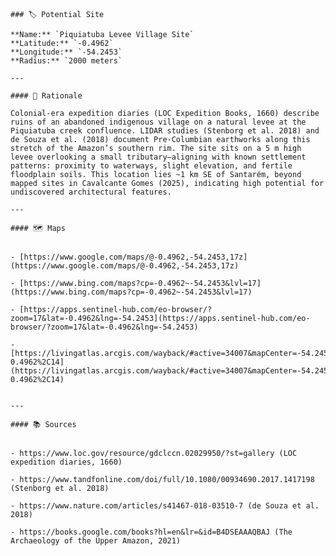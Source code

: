 
    ### 🏷️ Potential Site

    **Name:** `Piquiatuba Levee Village Site`  
    **Latitude:** `-0.4962`  
    **Longitude:** `-54.2453`  
    **Radius:** `2000 meters`

    ---

    #### 🧠 Rationale

    Colonial‐era expedition diaries (LOC Expedition Books, 1660) describe ruins of an abandoned indigenous village on a natural levee at the Piquiatuba creek confluence. LIDAR studies (Stenborg et al. 2018) and de Souza et al. (2018) document Pre‐Columbian earthworks along this stretch of the Amazon’s southern rim. The site sits on a 5 m high levee overlooking a small tributary—aligning with known settlement patterns: proximity to waterways, slight elevation, and fertile floodplain soils. This location lies ~1 km SE of Santarém, beyond mapped sites in Cavalcante Gomes (2025), indicating high potential for undiscovered architectural features.

    ---

    #### 🗺️ Maps

    
    - [https://www.google.com/maps/@-0.4962,-54.2453,17z](https://www.google.com/maps/@-0.4962,-54.2453,17z)
    
    - [https://www.bing.com/maps?cp=-0.4962~-54.2453&lvl=17](https://www.bing.com/maps?cp=-0.4962~-54.2453&lvl=17)
    
    - [https://apps.sentinel-hub.com/eo-browser/?zoom=17&lat=-0.4962&lng=-54.2453](https://apps.sentinel-hub.com/eo-browser/?zoom=17&lat=-0.4962&lng=-54.2453)
    
    - [https://livingatlas.arcgis.com/wayback/#active=34007&mapCenter=-54.2453%2C-0.4962%2C14](https://livingatlas.arcgis.com/wayback/#active=34007&mapCenter=-54.2453%2C-0.4962%2C14)
    

    ---

    #### 📚 Sources

    
    - https://www.loc.gov/resource/gdclccn.02029950/?st=gallery (LOC expedition diaries, 1660)
    
    - https://www.tandfonline.com/doi/full/10.1080/00934690.2017.1417198 (Stenborg et al. 2018)
    
    - https://www.nature.com/articles/s41467-018-03510-7 (de Souza et al. 2018)
    
    - https://books.google.com/books?hl=en&lr=&id=B4DSEAAAQBAJ (The Archaeology of the Upper Amazon, 2021)
    
    